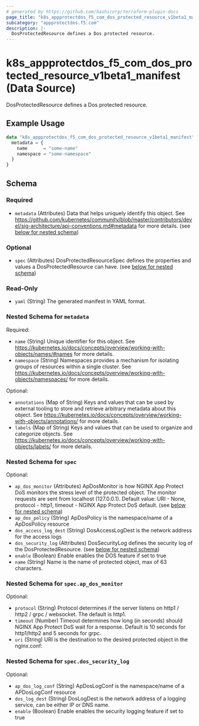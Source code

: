 ```yaml
---
# generated by https://github.com/hashicorp/terraform-plugin-docs
page_title: "k8s_appprotectdos_f5_com_dos_protected_resource_v1beta1_manifest Data Source - terraform-provider-k8s"
subcategory: "appprotectdos.f5.com"
description: |-
  DosProtectedResource defines a Dos protected resource.
---
```


# k8s_appprotectdos_f5_com_dos_protected_resource_v1beta1_manifest (Data Source)

DosProtectedResource defines a Dos protected resource.

## Example Usage

```terraform
data "k8s_appprotectdos_f5_com_dos_protected_resource_v1beta1_manifest" "example" {
  metadata = {
    name      = "some-name"
    namespace = "some-namespace"
  }
}
```

<!-- schema generated by tfplugindocs -->
## Schema

### Required

- `metadata` (Attributes) Data that helps uniquely identify this object. See https://github.com/kubernetes/community/blob/master/contributors/devel/sig-architecture/api-conventions.md#metadata for more details. (see [below for nested schema](#nestedatt--metadata))

### Optional

- `spec` (Attributes) DosProtectedResourceSpec defines the properties and values a DosProtectedResource can have. (see [below for nested schema](#nestedatt--spec))

### Read-Only

- `yaml` (String) The generated manifest in YAML format.

<a id="nestedatt--metadata"></a>
### Nested Schema for `metadata`

Required:

- `name` (String) Unique identifier for this object. See https://kubernetes.io/docs/concepts/overview/working-with-objects/names/#names for more details.
- `namespace` (String) Namespaces provides a mechanism for isolating groups of resources within a single cluster. See https://kubernetes.io/docs/concepts/overview/working-with-objects/namespaces/ for more details.

Optional:

- `annotations` (Map of String) Keys and values that can be used by external tooling to store and retrieve arbitrary metadata about this object. See https://kubernetes.io/docs/concepts/overview/working-with-objects/annotations/ for more details.
- `labels` (Map of String) Keys and values that can be used to organize and categorize objects. See https://kubernetes.io/docs/concepts/overview/working-with-objects/labels/ for more details.


<a id="nestedatt--spec"></a>
### Nested Schema for `spec`

Optional:

- `ap_dos_monitor` (Attributes) ApDosMonitor is how NGINX App Protect DoS monitors the stress level of the protected object. The monitor requests are sent from localhost (127.0.0.1). Default value: URI - None, protocol - http1, timeout - NGINX App Protect DoS default. (see [below for nested schema](#nestedatt--spec--ap_dos_monitor))
- `ap_dos_policy` (String) ApDosPolicy is the namespace/name of a ApDosPolicy resource
- `dos_access_log_dest` (String) DosAccessLogDest is the network address for the access logs
- `dos_security_log` (Attributes) DosSecurityLog defines the security log of the DosProtectedResource. (see [below for nested schema](#nestedatt--spec--dos_security_log))
- `enable` (Boolean) Enable enables the DOS feature if set to true
- `name` (String) Name is the name of protected object, max of 63 characters.

<a id="nestedatt--spec--ap_dos_monitor"></a>
### Nested Schema for `spec.ap_dos_monitor`

Optional:

- `protocol` (String) Protocol determines if the server listens on http1 / http2 / grpc / websocket. The default is http1.
- `timeout` (Number) Timeout determines how long (in seconds) should NGINX App Protect DoS wait for a response. Default is 10 seconds for http1/http2 and 5 seconds for grpc.
- `uri` (String) URI is the destination to the desired protected object in the nginx.conf:


<a id="nestedatt--spec--dos_security_log"></a>
### Nested Schema for `spec.dos_security_log`

Optional:

- `ap_dos_log_conf` (String) ApDosLogConf is the namespace/name of a APDosLogConf resource
- `dos_log_dest` (String) DosLogDest is the network address of a logging service, can be either IP or DNS name.
- `enable` (Boolean) Enable enables the security logging feature if set to true
